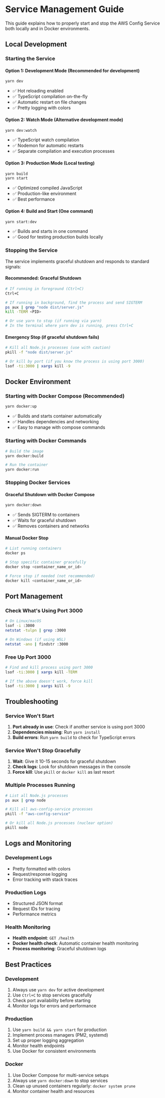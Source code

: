 # Service Management Guide

This guide explains how to properly start and stop the AWS Config Service both locally and in Docker environments.

## Local Development

### Starting the Service

#### Option 1: Development Mode (Recommended for development)

```bash
yarn dev
```

- ✅ Hot reloading enabled
- ✅ TypeScript compilation on-the-fly
- ✅ Automatic restart on file changes
- ✅ Pretty logging with colors

#### Option 2: Watch Mode (Alternative development mode)

```bash
yarn dev:watch
```

- ✅ TypeScript watch compilation
- ✅ Nodemon for automatic restarts
- ✅ Separate compilation and execution processes

#### Option 3: Production Mode (Local testing)

```bash
yarn build
yarn start
```

- ✅ Optimized compiled JavaScript
- ✅ Production-like environment
- ✅ Best performance

#### Option 4: Build and Start (One command)

```bash
yarn start:dev
```

- ✅ Builds and starts in one command
- ✅ Good for testing production builds locally

### Stopping the Service

The service implements graceful shutdown and responds to standard signals:

#### Recommended: Graceful Shutdown

```bash
# If running in foreground (Ctrl+C)
Ctrl+C

# If running in background, find the process and send SIGTERM
ps aux | grep "node dist/server.js"
kill -TERM <PID>

# Or use yarn to stop (if running via yarn)
# In the terminal where yarn dev is running, press Ctrl+C
```

#### Emergency Stop (if graceful shutdown fails)

```bash
# Kill all Node.js processes (use with caution)
pkill -f "node dist/server.js"

# Or kill by port (if you know the process is using port 3000)
lsof -ti:3000 | xargs kill -9
```

## Docker Environment

### Starting with Docker Compose (Recommended)

```bash
yarn docker:up
```

- ✅ Builds and starts container automatically
- ✅ Handles dependencies and networking
- ✅ Easy to manage with compose commands

### Starting with Docker Commands

```bash
# Build the image
yarn docker:build

# Run the container
yarn docker:run
```

### Stopping Docker Services

#### Graceful Shutdown with Docker Compose

```bash
yarn docker:down
```

- ✅ Sends SIGTERM to containers
- ✅ Waits for graceful shutdown
- ✅ Removes containers and networks

#### Manual Docker Stop

```bash
# List running containers
docker ps

# Stop specific container gracefully
docker stop <container_name_or_id>

# Force stop if needed (not recommended)
docker kill <container_name_or_id>
```

## Port Management

### Check What's Using Port 3000

```bash
# On Linux/macOS
lsof -i :3000
netstat -tulpn | grep :3000

# On Windows (if using WSL)
netstat -ano | findstr :3000
```

### Free Up Port 3000

```bash
# Find and kill process using port 3000
lsof -ti:3000 | xargs kill -TERM

# If the above doesn't work, force kill
lsof -ti:3000 | xargs kill -9
```

## Troubleshooting

### Service Won't Start

1. **Port already in use**: Check if another service is using port 3000
2. **Dependencies missing**: Run `yarn install`
3. **Build errors**: Run `yarn build` to check for TypeScript errors

### Service Won't Stop Gracefully

1. **Wait**: Give it 10-15 seconds for graceful shutdown
2. **Check logs**: Look for shutdown messages in the console
3. **Force kill**: Use `pkill` or `docker kill` as last resort

### Multiple Processes Running

```bash
# List all Node.js processes
ps aux | grep node

# Kill all aws-config-service processes
pkill -f "aws-config-service"

# Or kill all Node.js processes (nuclear option)
pkill node
```

## Logs and Monitoring

### Development Logs

- Pretty formatted with colors
- Request/response logging
- Error tracking with stack traces

### Production Logs

- Structured JSON format
- Request IDs for tracing
- Performance metrics

### Health Monitoring

- **Health endpoint**: `GET /health`
- **Docker health check**: Automatic container health monitoring
- **Process monitoring**: Graceful shutdown logs

## Best Practices

### Development

1. Always use `yarn dev` for active development
2. Use `Ctrl+C` to stop services gracefully
3. Check port availability before starting
4. Monitor logs for errors and performance

### Production

1. Use `yarn build && yarn start` for production
2. Implement process managers (PM2, systemd)
3. Set up proper logging aggregation
4. Monitor health endpoints
5. Use Docker for consistent environments

### Docker

1. Use Docker Compose for multi-service setups
2. Always use `yarn docker:down` to stop services
3. Clean up unused containers regularly: `docker system prune`
4. Monitor container health and resources
